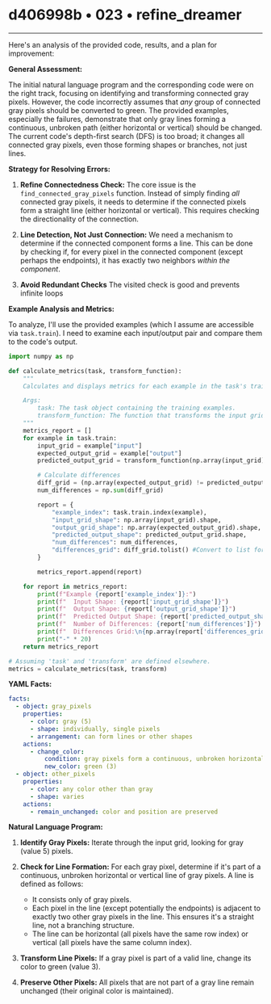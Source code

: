 # d406998b • 023 • refine_dreamer

---
Here's an analysis of the provided code, results, and a plan for improvement:

**General Assessment:**

The initial natural language program and the corresponding code were on the right track, focusing on identifying and transforming connected gray pixels. However, the code incorrectly assumes that *any* group of connected gray pixels should be converted to green. The provided examples, especially the failures, demonstrate that only gray lines forming a continuous, unbroken path (either horizontal or vertical) should be changed. The current code's depth-first search (DFS) is too broad; it changes all connected gray pixels, even those forming shapes or branches, not just lines.

**Strategy for Resolving Errors:**

1.  **Refine Connectedness Check:** The core issue is the `find_connected_gray_pixels` function. Instead of simply finding *all* connected gray pixels, it needs to determine if the connected pixels form a straight line (either horizontal or vertical). This requires checking the directionality of the connection.

2.  **Line Detection, Not Just Connection:** We need a mechanism to determine if the connected component forms a line.  This can be done by checking if, for every pixel in the connected component (except perhaps the endpoints), it has exactly two neighbors *within the component*.

3. **Avoid Redundant Checks** The visited check is good and prevents infinite loops

**Example Analysis and Metrics:**

To analyze, I'll use the provided examples (which I assume are accessible via `task.train`). I need to examine each input/output pair and compare them to the code's output.

```python
import numpy as np

def calculate_metrics(task, transform_function):
    """
    Calculates and displays metrics for each example in the task's training set.

    Args:
        task: The task object containing the training examples.
        transform_function: The function that transforms the input grid.
    """
    metrics_report = []
    for example in task.train:
        input_grid = example["input"]
        expected_output_grid = example["output"]
        predicted_output_grid = transform_function(np.array(input_grid))

        # Calculate differences
        diff_grid = (np.array(expected_output_grid) != predicted_output_grid).astype(int)
        num_differences = np.sum(diff_grid)

        report = {
            "example_index": task.train.index(example),
            "input_grid_shape": np.array(input_grid).shape,
            "output_grid_shape": np.array(expected_output_grid).shape,
            "predicted_output_shape": predicted_output_grid.shape,
            "num_differences": num_differences,
            "differences_grid": diff_grid.tolist() #Convert to list for easy viewing
        }

        metrics_report.append(report)

    for report in metrics_report:
        print(f"Example {report['example_index']}:")
        print(f"  Input Shape: {report['input_grid_shape']}")
        print(f"  Output Shape: {report['output_grid_shape']}")
        print(f"  Predicted Output Shape: {report['predicted_output_shape']}")
        print(f"  Number of Differences: {report['num_differences']}")
        print(f"  Differences Grid:\n{np.array(report['differences_grid'])}") # back to numpy array for viewing
        print("-" * 20)
    return metrics_report

# Assuming 'task' and 'transform' are defined elsewhere.
metrics = calculate_metrics(task, transform)


```

**YAML Facts:**

```yaml
facts:
  - object: gray_pixels
    properties:
      - color: gray (5)
      - shape: individually, single pixels
      - arrangement: can form lines or other shapes
    actions:
      - change_color:
          condition: gray pixels form a continuous, unbroken horizontal or vertical line
          new_color: green (3)
  - object: other_pixels
    properties:
      - color: any color other than gray
      - shape: varies
    actions:
      - remain_unchanged: color and position are preserved

```

**Natural Language Program:**

1.  **Identify Gray Pixels:** Iterate through the input grid, looking for gray (value 5) pixels.

2.  **Check for Line Formation:** For each gray pixel, determine if it's part of a continuous, unbroken horizontal or vertical line of gray pixels. A line is defined as follows:
    *   It consists only of gray pixels.
    *   Each pixel in the line (except potentially the endpoints) is adjacent to exactly two other gray pixels in the line. This ensures it's a straight line, not a branching structure.
    *   The line can be horizontal (all pixels have the same row index) or vertical (all pixels have the same column index).

3.  **Transform Line Pixels:** If a gray pixel is part of a valid line, change its color to green (value 3).

4.  **Preserve Other Pixels:** All pixels that are not part of a gray line remain unchanged (their original color is maintained).


